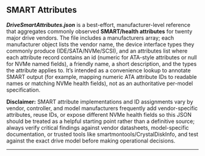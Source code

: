 ## SMART Attributes

 ***DriveSmartAttributes.json*** is a best-effort, manufacturer-level reference that aggregates commonly observed **SMART/health attributes** for twenty major drive vendors. The file includes a manufacturers array; each manufacturer object lists the vendor name, the device interface types they commonly produce (IDE/SATA/NVMe/SCSI), and an attributes list where each attribute record contains an id (numeric for ATA-style attributes or null for NVMe named fields), a friendly name, a short description, and the types the attribute applies to. It’s intended as a convenience lookup to annotate SMART output (for example, mapping numeric ATA attribute IDs to readable names or matching NVMe health fields), not as an authoritative per-model specification.
 
 **Disclaimer:** SMART attribute implementations and ID assignments vary by vendor, controller, and model manufacturers frequently add vendor-specific attributes, reuse IDs, or expose different NVMe health fields so this JSON should be treated as a helpful starting point rather than a definitive source; always verify critical findings against vendor datasheets, model-specific documentation, or trusted tools like smartmontools/CrystalDiskInfo, and test against the exact drive model before making operational decisions.
 
 ---
